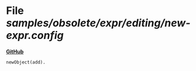 # File _samples/obsolete/expr/editing/new-expr.config_
**[GitHub](https://github.com/softlang/yas/blob/master/samples/obsolete/expr/editing/new-expr.config)**
```
newObject(add).
```
